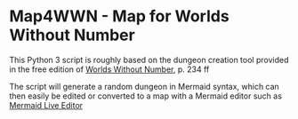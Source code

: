 # Map4WWN - Map for Worlds Without Number
This Python 3 script is roughly based on the dungeon creation tool provided in the free edition of [Worlds Without Number](https://www.drivethrurpg.com/product/348809/Worlds-Without-Number-Free-Edition), p. 234 ff

The script will generate a random dungeon in Mermaid syntax, which can then easily be edited or converted to a map with a Mermaid editor such as [Mermaid Live Editor](https://mermaid.live/)
